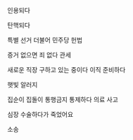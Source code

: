 인용되다

탄핵되다

특별 선거
더불어 민주당
헌법

증거 없으면 죄 없다
관세

새로운 직장 구하고 있는 중이다
이직 준비하다

햇빛 알러지

집순이 집돌이
통행금지
통제하다
의료 사고

심장 수술하다가 죽었어요

소송